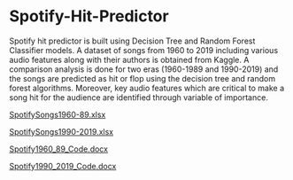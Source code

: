 # Spotify-Hit-Predictor
Spotify hit predictor is built using Decision Tree and Random Forest Classifier models. A dataset of songs from 1960 to 2019 including various audio features along with their authors is obtained from Kaggle. A comparison analysis is done for two eras (1960-1989 and 1990-2019) and the songs are predicted as hit or flop using the decision tree and random forest algorithms. Moreover, key audio features which are critical to make a song hit for the audience are identified through variable of importance.


[SpotifySongs1960-89.xlsx](https://github.com/PrashantWaghela24/Spotify-Hit-Predictor/files/7870323/SpotifySongs1960-89.xlsx)

[SpotifySongs1990-2019.xlsx](https://github.com/PrashantWaghela24/Spotify-Hit-Predictor/files/7870325/SpotifySongs1990-2019.xlsx)

[Spotify1960_89_Code.docx](https://github.com/PrashantWaghela24/Spotify-Hit-Predictor/files/7870358/Spotify1960_89_Code.docx)

[Spotify1990_2019_Code.docx](https://github.com/PrashantWaghela24/Spotify-Hit-Predictor/files/7870368/Spotify1990_2019_Code.docx)
